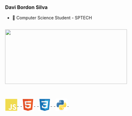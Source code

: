 ### Davi Bordon Silva

- 🔭 Computer Science Student - SPTECH

##

<div>
  <a href="https://github.com/davibordon">
  <img height="180em" width="400em" src="https://github-readme-stats.vercel.app/api/top-langs/?username=davibordon&layout=compact&langs_count=7&theme=dracula"/>
</div>

##

<div style="display: inline_block"><br>
  <img align="center" height="40" width="40" padding="40" src="https://raw.githubusercontent.com/devicons/devicon/master/icons/javascript/javascript-plain.svg">
  <img align="center" width="7">
  <img align="center" height="40" width="40" src="https://raw.githubusercontent.com/devicons/devicon/master/icons/html5/html5-original.svg">
  <img align="center" width="7">
  <img align="center" height="40" width="40" src="https://raw.githubusercontent.com/devicons/devicon/master/icons/css3/css3-original.svg">
  <img align="center" width="7">
  <img align="center" height="40" width="40" src="https://raw.githubusercontent.com/devicons/devicon/master/icons/python/python-original.svg">
  <img align="center" width="7">
  
</div>
